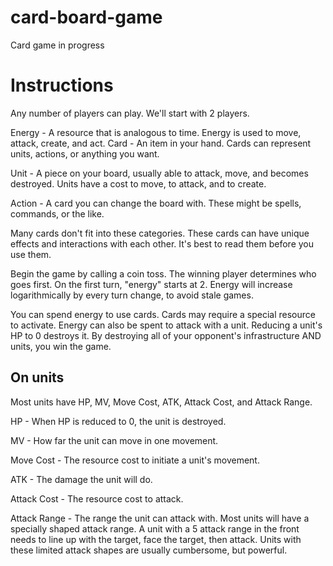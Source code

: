 # card-board-game
Card game in progress

# Instructions

Any number of players can play. We'll start with 2 players.

Energy - A resource that is analogous to time. Energy is used to move, attack, create, and act.
Card - An item in your hand. Cards can represent units, actions, or anything you want.

Unit - A piece on your board, usually able to attack, move, and becomes destroyed. Units have a cost to move, to attack, and to create.

Action - A card you can change the board with. These might be spells, commands, or the like.

Many cards don't fit into these categories. These cards can have unique effects and interactions with each other. It's best to read them before you use them.


Begin the game by calling a coin toss. The winning player determines who goes first.
On the first turn, "energy" starts at 2. Energy will increase logarithmically by every turn change, to avoid stale games.

You can spend energy to use cards. Cards may require a special resource to activate.
Energy can also be spent to attack with a unit. Reducing a unit's HP to 0 destroys it.
By destroying all of your opponent's infrastructure AND units, you win the game.

## On units

Most units have HP, MV, Move Cost, ATK, Attack Cost, and Attack Range.

HP - When HP is reduced to 0, the unit is destroyed.

MV - How far the unit can move in one movement.

Move Cost - The resource cost to initiate a unit's movement.

ATK - The damage the unit will do.

Attack Cost - The resource cost to attack.

Attack Range - The range the unit can attack with. Most units will have a specially shaped attack range. A unit with a 5 attack range in the front needs to line up with the target, face the target, then attack. Units with these limited attack shapes are usually cumbersome, but powerful.